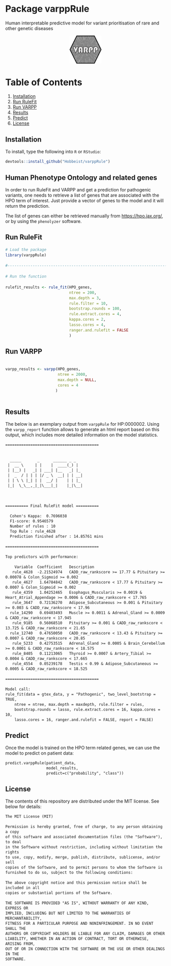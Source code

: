# Package varppRule

Human interpretable predictive model for variant prioritisation of rare and other genetic diseases

<p align="center">

<img src="varpp-logo.png"  width="20%" height="20%">

</p>


# Table of Contents
1. [Installation](#installation)  
2. [Run RuleFit](#run-rulefit)  
3. [Run VARPP](#run-varpp)  
4. [Results](#fourth-examplehttpwwwfourthexamplecom)  
5. [Predict](#predict)   
6. [License](#license)  

## Installation

To install, type the following into `R` or `RStudio`:

```r
devtools::install_github("Hobbeist/varppRule")
```

## Human Phenotype Ontology and related genes  
In order to run RuleFit and VARPP and get a prediction for pathogenic variants, one needs to retrieve a list of genes that are associated with the HPO term of interest. Just provide a vector of genes to the model and it will return the prediction.

The list of genes can either be retrieved manually from https://hpo.jax.org/, or by using the `phenolyzer` software.


## Run RuleFit

```r
# Load the package
library(varppRule)

#---------------------------------------------------------------------------------

# Run the function

rulefit_results <- rule_fit(HPO_genes,
                            ntree = 200,
                            max.depth = 3,
                            rule.filter = 10,
                            bootstrap.rounds = 100,
                            rule.extract.cores = 4,
                            kappa.cores = 2,
                            lasso.cores = 4,
                            ranger.and.rulefit = FALSE
                            )

```

## Run VARPP
```r

varpp_results <- varpp(HPO_genes,
                       ntree = 2000,
                       max.depth = NULL,
                       cores = 4
                      )
                  
```

## Results

The below is an exemplary output from ```varppRule``` for HP:0000002.
Using the ```varpp_report``` function allows to generate an html report based on this output,
which includes more detailed information on the model statistics.

```
=========================================


  _____       _      ______ _ _
 |  __ \     | |    |  ____(_) |
 | |__) |   _| | ___| |__   _| |_
 |  _  / | | | |/ _ \  __| | | __|
 | | \ \ |_| | |  __/ |    | | |_
 |_|  \_\__,_|_|\___|_|    |_|\__|



========== Final RuleFit model ==========

  Cohen's Kappa:  0.7696038 
  F1-score: 0.9546579 
  Number of rules : 10 
  Top Rule : rule_4628 
  Prediction finished after : 14.85761 mins 

=========================================

Top predictors with performance:

    Variable  Coefficient   Description
   rule_4628  -2.21524974   CADD_raw_rankscore >= 17.77 & Pituitary >= 0.00078 & Colon_Sigmoid >= 0.002
   rule_4627   1.64784842   CADD_raw_rankscore < 17.77 & Pituitary >= 0.0007 & Colon_Sigmoid >= 0.002 
   rule_4359   1.04252465   Esophagus_Muscularis >= 0.0019 & Heart_Atrial_Appendage >= 0.0006 & CADD_raw_rankscore < 17.765
   rule_3647   0.72136270   Adipose_Subcutaneous >= 0.001 & Pituitary >= 0.003 & CADD_raw_rankscore < 17.96
  rule_14290   0.69403493   Muscle >= 0.0011 & Adrenal_Gland >= 0.0009 & CADD_raw_rankscore < 17.945
   rule_9185   0.56068510   Pituitary >= 0.001 & CADD_raw_rankscore < 13.725 & CADD_raw_rankscore < 21.65
  rule_12740   0.47650050   CADD_raw_rankscore < 13.43 & Pituitary >= 0.0007 & CADD_raw_rankscore < 20.85
   rule_5233   0.42753515   Adrenal_Gland >= 0.0005 & Brain_Cerebellum >= 0.0001 & CADD_raw_rankscore < 18.575
   rule_8405   0.11213065   Thyroid >= 0.0007 & Artery_Tibial >= 0.0004 & CADD_raw_rankscore < 17.665
   rule_4554   0.05239178   Testis < 0.99 & Adipose_Subcutaneous >= 0.0005 & CADD_raw_rankscore < 18.525
                     
=========================================

Model call: 
rule_fit(data = gtex_data, y = "Pathogenic", two_level_bootstrap = TRUE, 
    ntree = ntree, max.depth = maxdepth, rule.filter = rules, 
    bootstrap.rounds = lasso, rule.extract.cores = 16, kappa.cores = 10, 
    lasso.cores = 16, ranger.and.rulefit = FALSE, report = FALSE)
```

## Predict
Once the model is trained on the HPO term related genes, we can use the model to predict on patient data:

```
predict.varppRule(patient_data, 
                  model_results, 
                  predict=c("probability", "class"))
```

## License

The contents of this repository are distributed under the MIT license. See below for details:
```
The MIT License (MIT)

Permission is hereby granted, free of charge, to any person obtaining a copy
of this software and associated documentation files (the "Software"), to deal
in the Software without restriction, including without limitation the rights
to use, copy, modify, merge, publish, distribute, sublicense, and/or sell
copies of the Software, and to permit persons to whom the Software is
furnished to do so, subject to the following conditions:

The above copyright notice and this permission notice shall be included in all
copies or substantial portions of the Software.

THE SOFTWARE IS PROVIDED "AS IS", WITHOUT WARRANTY OF ANY KIND, EXPRESS OR
IMPLIED, INCLUDING BUT NOT LIMITED TO THE WARRANTIES OF MERCHANTABILITY,
FITNESS FOR A PARTICULAR PURPOSE AND NONINFRINGEMENT. IN NO EVENT SHALL THE
AUTHORS OR COPYRIGHT HOLDERS BE LIABLE FOR ANY CLAIM, DAMAGES OR OTHER
LIABILITY, WHETHER IN AN ACTION OF CONTRACT, TORT OR OTHERWISE, ARISING FROM,
OUT OF OR IN CONNECTION WITH THE SOFTWARE OR THE USE OR OTHER DEALINGS IN THE
SOFTWARE.
```
